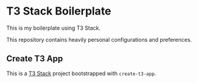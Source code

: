 # T3 Stack Boilerplate

This is my boilerplate using T3 Stack.

This repository contains heavily personal configurations and preferences.

## Create T3 App

This is a [T3 Stack](https://create.t3.gg/) project bootstrapped with `create-t3-app`.
